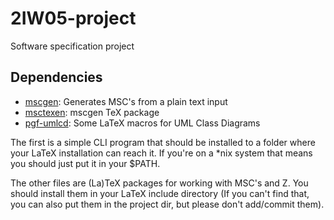 2IW05-project
=============

Software specification project

Dependencies
------------

* [mscgen](http://www.mcternan.me.uk/mscgen/): Generates MSC's from a plain text input
* [msctexen](https://github.com/unjello/msctexen): mscgen TeX package
* [pgf-umlcd](http://code.google.com/p/pgf-umlcd/): Some LaTeX macros for UML Class Diagrams

The first is a simple CLI program that should be installed to a folder where your LaTeX installation can reach it. If you're on a *nix system that means you should just put it in your $PATH.

The other files are (La)TeX packages for working with MSC's and Z. You should install them in your LaTeX include directory (If you can't find that, you can also put them in the project dir, but please don't add/commit them).